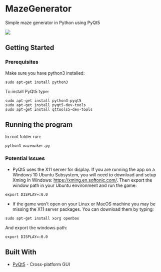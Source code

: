 # MazeGenerator
Simple maze generator in Python using PyQt5

![](https://github.com/ransaked1/HangMan/blob/master/mazemaker.png)

## Getting Started

### Prerequisites

Make sure you have python3 installed:
```
sudo apt-get install python3
```

To install PyQt5 type:
```
sudo apt-get install python3-pyqt5
sudo apt-get install pyqt5-dev-tools
sudo apt-get install qttools5-dev-tools
```

## Running the program
In root folder run:
```
python3 mazemaker.py
```

### Potential Issues
* PyQt5 uses the X11 server for display. If you are running the app on a Windows 10 Ubuntu Subsystem, you will need to download and setup Xming in Windows: https://xming.en.softonic.com/. Then export the window path in your Ubuntu environment and run the game:
```
export DISPLAY=:0.0
```
* If the game won't open on your Linux or MacOS machine you may be missing the X11 server packages. You can download them by typing:
```
sudo apt-get install xorg openbox
```
And export the windows path:
```
export DISPLAY=:0.0
```

## Built With
* [PyQt5](https://pypi.org/project/PyQt5/) - Cross-platform GUI
